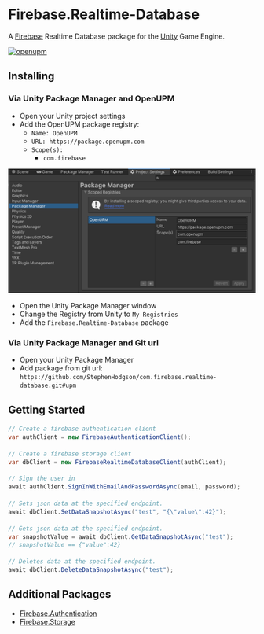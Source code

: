 # Firebase.Realtime-Database

A [Firebase](https://firebase.google.com/) Realtime Database package for the [Unity](https://unity.com/) Game Engine.

[![openupm](https://img.shields.io/npm/v/com.firebase.realtime-database?label=openupm&registry_uri=https://package.openupm.com)](https://openupm.com/packages/com.firebase.realtime-database/)

## Installing

### Via Unity Package Manager and OpenUPM

- Open your Unity project settings
- Add the OpenUPM package registry:
  - `Name: OpenUPM`
  - `URL: https://package.openupm.com`
  - `Scope(s):`
    - `com.firebase`

![scoped-registries](Documentation~/images/package-manager-scopes.png)

- Open the Unity Package Manager window
- Change the Registry from Unity to `My Registries`
- Add the `Firebase.Realtime-Database` package

### Via Unity Package Manager and Git url

- Open your Unity Package Manager
- Add package from git url: `https://github.com/StephenHodgson/com.firebase.realtime-database.git#upm`

## Getting Started

```csharp
// Create a firebase authentication client
var authClient = new FirebaseAuthenticationClient();

// Create a firebase storage client
var dbClient = new FirebaseRealtimeDatabaseClient(authClient);

// Sign the user in
await authClient.SignInWithEmailAndPasswordAsync(email, password);

// Sets json data at the specified endpoint.
await dbClient.SetDataSnapshotAsync("test", "{\"value\":42}");

// Gets json data at the specified endpoint.
var snapshotValue = await dbClient.GetDataSnapshotAsync("test");
// snapshotValue == {"value":42}

// Deletes data at the specified endpoint.
await dbClient.DeleteDataSnapshotAsync("test");
```

## Additional Packages

- [Firebase.Authentication](https://github.com/StephenHodgson/com.firebase.authentication)
- [Firebase.Storage](https://github.com/StephenHodgson/com.firebase.storage)
